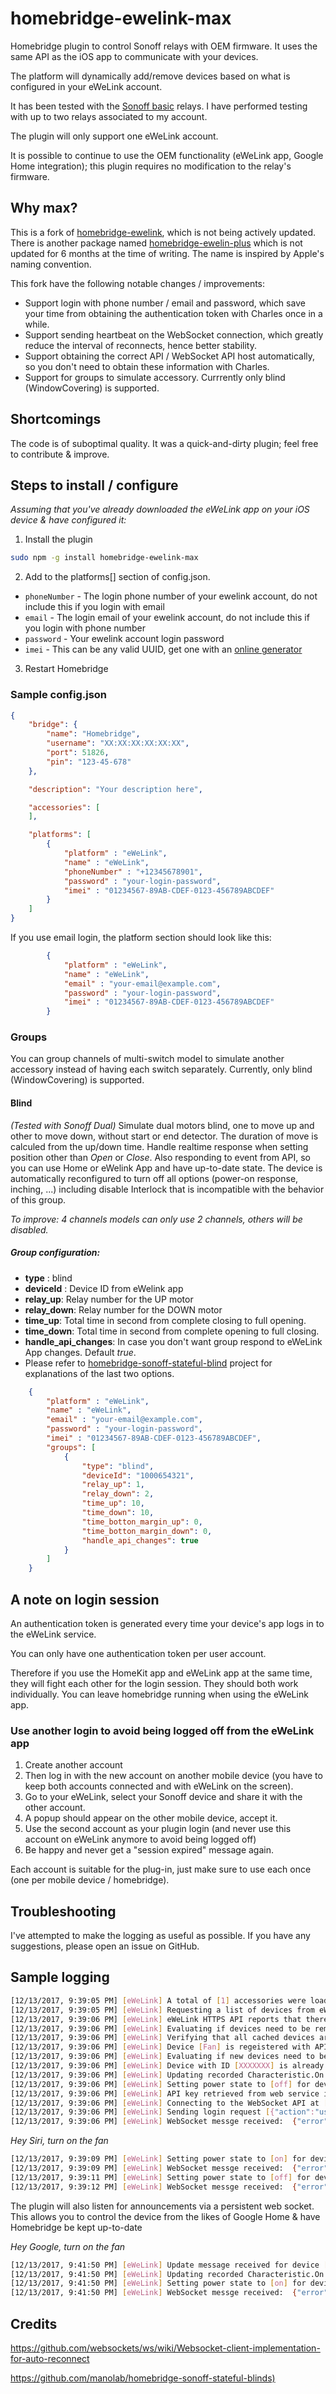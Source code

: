 # homebridge-ewelink-max

Homebridge plugin to control Sonoff relays with OEM firmware. It uses the same API as the iOS app to communicate with your devices.

The platform will dynamically add/remove devices based on what is configured in your eWeLink account.

It has been tested with the [Sonoff basic](http://sonoff.itead.cc/en/products/sonoff/sonoff-basic) relays. I have performed testing with up to two relays associated to my account.

The plugin will only support one eWeLink account.

It is possible to continue to use the OEM functionality (eWeLink app, Google Home integration); this plugin requires no modification to the relay's firmware.

## Why max?

This is a fork of [homebridge-ewelink](https://github.com/gbro115/homebridge-ewelink), which is not being actively updated. There is another package named [homebridge-ewelin-plus](https://www.npmjs.com/package/homebridge-ewelink-plus) which is not updated for 6 months at the time of writing. The name is inspired by Apple's naming convention.

This fork have the following notable changes / improvements:

* Support login with phone number / email and password, which save your time from obtaining the authentication token with Charles once in a while.
* Support sending heartbeat on the WebSocket connection, which greatly reduce the interval of reconnects, hence better stability.
* Support obtaining the correct API / WebSocket API host automatically, so you don't need to obtain these information with Charles.
* Support for groups to simulate accessory. Currrently only blind (WindowCovering) is supported.

## Shortcomings

The code is of suboptimal quality. It was a quick-and-dirty plugin; feel free to contribute & improve.

## Steps to install / configure

*Assuming that you've already downloaded the eWeLink app on your iOS device & have configured it:*

1) Install the plugin

```bash
sudo npm -g install homebridge-ewelink-max
```

2) Add to the platforms[] section of config.json.

  * `phoneNumber` - The login phone number of your ewelink account, do not include this if you login with email
  * `email` - The login email of your ewelink account, do not include this if you login with phone number
  * `password` - Your ewelink account login password
  * `imei` - This can be any valid UUID, get one with an [online generator](https://www.famkruithof.net/uuid/uuidgen?numReq=1&typeReq=4&uppercaseReq=true)

3) Restart Homebridge

### Sample config.json

```json
{
    "bridge": {
        "name": "Homebridge",
        "username": "XX:XX:XX:XX:XX:XX",
        "port": 51826,
        "pin": "123-45-678"
    },

    "description": "Your description here",

    "accessories": [
    ],

    "platforms": [
        {
            "platform" : "eWeLink",
            "name" : "eWeLink",
            "phoneNumber" : "+12345678901",
            "password" : "your-login-password",
            "imei" : "01234567-89AB-CDEF-0123-456789ABCDEF"
        }
    ]
}
```

If you use email login, the platform section should look like this:

```json
        {
            "platform" : "eWeLink",
            "name" : "eWeLink",
            "email" : "your-email@example.com",
            "password" : "your-login-password",
            "imei" : "01234567-89AB-CDEF-0123-456789ABCDEF"
        }
```

### Groups

You can group channels of multi-switch model to simulate another accessory instead of having each switch separately.
Currently, only blind (WindowCovering) is supported.

#### Blind

*(Tested with Sonoff Dual)*
Simulate  dual motors blind, one to move up and other to move down, without start or end detector.
The duration of move is calculed from the up/down time.
Handle realtime response when setting position other than *Open* or *Close*.
Also responding to event from API, so you can use Home or eWelink App and have up-to-date state.
The device is automatically reconfigured to turn off all options (power-on response, inching, ...) including disable Interlock that is incompatible with the behavior of this group.

*To improve: 4 channels models can only use 2 channels, others will be disabled.*

##### Group configuration:

* **type** : blind
* **deviceId** : Device ID from eWelink app
* **relay_up**: Relay number for the UP motor
* **relay_down**: Relay number for the DOWN motor
* **time_up**: Total time in second from complete closing to full opening.
* **time_down**: Total time in second from complete opening to full closing.
* **handle_api_changes**: In case you don't want group respond to eWeLink App changes. Default _true_.
* Please refer to [homebridge-sonoff-stateful-blind](https://github.com/manolab/homebridge-sonoff-stateful-blinds#readme) project for explanations of the last two options.

```json
    {
        "platform" : "eWeLink",
        "name" : "eWeLink",
        "email" : "your-email@example.com",
        "password" : "your-login-password",
        "imei" : "01234567-89AB-CDEF-0123-456789ABCDEF",
        "groups": [
            {
                "type": "blind",
                "deviceId": "1000654321",
                "relay_up": 1,
                "relay_down": 2,
                "time_up": 10,
                "time_down": 10,
                "time_botton_margin_up": 0,
                "time_botton_margin_down": 0,
                "handle_api_changes": true
            }
        ]
    }
```

## A note on login session

An authentication token is generated every time your device's app logs in to the eWeLink service.

You can only have one authentication token per user account.

Therefore if you use the HomeKit app and eWeLink app at the same time, they will fight each other for the login session. They should both work individually. You can leave homebridge running when using the eWeLink app.

### Use another login to avoid being logged off from the eWeLink app

1. Create another account
2. Then log in with the new account on another mobile device (you have to keep both accounts connected and with eWeLink on the screen).
3. Go to your eWeLink, select your Sonoff device and share it with the other account.
4. A popup should appear on the other mobile device, accept it.
5. Use the second account as your plugin login (and never use this account on eWeLink anymore to avoid being logged off)
6. Be happy and never get a "session expired" message again.

Each account is suitable for the plug-in, just make sure to use each once (one per mobile device / homebridge).

## Troubleshooting

I've attempted to make the logging as useful as possible. If you have any suggestions, please open an issue on GitHub.

## Sample logging

```bash
[12/13/2017, 9:39:05 PM] [eWeLink] A total of [1] accessories were loaded from the local cache
[12/13/2017, 9:39:05 PM] [eWeLink] Requesting a list of devices from eWeLink HTTPS API at [https://us-api.coolkit.cc:8080]
[12/13/2017, 9:39:06 PM] [eWeLink] eWeLink HTTPS API reports that there are a total of [1] devices registered
[12/13/2017, 9:39:06 PM] [eWeLink] Evaluating if devices need to be removed...
[12/13/2017, 9:39:06 PM] [eWeLink] Verifying that all cached devices are still registered with the API. Devices that are no longer registered with the API will be removed.
[12/13/2017, 9:39:06 PM] [eWeLink] Device [Fan] is regeistered with API. Nothing to do.
[12/13/2017, 9:39:06 PM] [eWeLink] Evaluating if new devices need to be added...
[12/13/2017, 9:39:06 PM] [eWeLink] Device with ID [XXXXXXX] is already configured. Ensuring that the configuration is current.
[12/13/2017, 9:39:06 PM] [eWeLink] Updating recorded Characteristic.On for [Fan] to [false]. No request will be sent to the device.
[12/13/2017, 9:39:06 PM] [eWeLink] Setting power state to [off] for device [Fan]
[12/13/2017, 9:39:06 PM] [eWeLink] API key retrieved from web service is [XXXXXXX]
[12/13/2017, 9:39:06 PM] [eWeLink] Connecting to the WebSocket API at [wss://us-long.coolkit.cc:8080/api/ws]
[12/13/2017, 9:39:06 PM] [eWeLink] Sending login request [{"action":"userOnline","userAgent":"app","version":6,"nonce":"151321914688000","apkVesrion":"1.8","os":"ios","at":"XXXXXXX","apikey":"xxxxxxx","ts":"1513219146","model":"iPhone10,6","romVersion":"11.1.2","sequence":1513219146880}]
[12/13/2017, 9:39:06 PM] [eWeLink] WebSocket messge received:  {"error":0,"apikey":"xxxxxxx","config":{"hb":1,"hbInterval":145},"sequence":"1513219146880"}
```

*Hey Siri, turn on the fan*

```bash
[12/13/2017, 9:39:09 PM] [eWeLink] Setting power state to [on] for device [Fan]
[12/13/2017, 9:39:09 PM] [eWeLink] WebSocket messge received:  {"error":0,"deviceid":"XXXXXXX","apikey":"XXXXXXX","sequence":"1513219149620"}
[12/13/2017, 9:39:11 PM] [eWeLink] Setting power state to [off] for device [Fan]
[12/13/2017, 9:39:12 PM] [eWeLink] WebSocket messge received:  {"error":0,"deviceid":"XXXXXXX","apikey":"XXXXXXX","sequence":"1513219151735"}
```

The plugin will also listen for announcements via a persistent web socket. This allows you to control the device from the likes of Google Home & have Homebridge be kept up-to-date

*Hey Google, turn on the fan*

```bash
[12/13/2017, 9:41:50 PM] [eWeLink] Update message received for device [XXXXXXX]
[12/13/2017, 9:41:50 PM] [eWeLink] Updating recorded Characteristic.On for [Fan] to [true]. No request will be sent to the device.
[12/13/2017, 9:41:50 PM] [eWeLink] Setting power state to [on] for device [Fan]
[12/13/2017, 9:41:50 PM] [eWeLink] WebSocket messge received:  {"error":0,"deviceid":"XXXXXXX","apikey":"XXXXXXX","sequence":"1513219310003"}
```

## Credits

<https://github.com/websockets/ws/wiki/Websocket-client-implementation-for-auto-reconnect>

<https://github.com/manolab/homebridge-sonoff-stateful-blinds)>